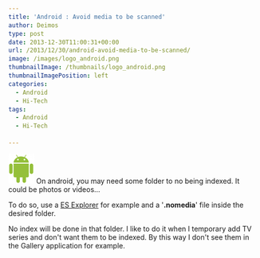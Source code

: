 ```yaml
---
title: 'Android : Avoid media to be scanned'
author: Deimos
type: post
date: 2013-12-30T11:00:31+00:00
url: /2013/12/30/android-avoid-media-to-be-scanned/
image: /images/logo_android.png
thumbnailImage: /thumbnails/logo_android.png
thumbnailImagePosition: left
categories:
  - Android
  - Hi-Tech
tags:
  - Android
  - Hi-Tech

---
```

![Android_logo](/images/logo_android.png)
On android, you may need some folder to no being indexed. It could be photos or videos...

To do so, use a [ES Explorer](https://play.google.com/store/apps/details?id=com.estrongs.android.pop) for example and a '**.nomedia**' file inside the desired folder.

No index will be done in that folder. I like to do it when I temporary add TV series and don't want them to be indexed. By this way I don't see them in the Gallery application for example.